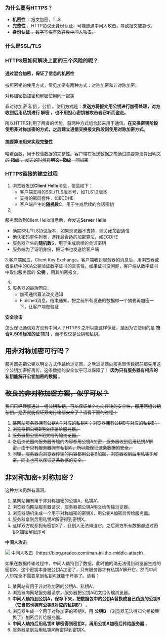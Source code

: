 ### 为什么要有HTTPS？


* **机密性** ：报文加密，TLS
* **完整性** ，HTTP协议无身份认证，可能遭遇中间人攻击，导致报文被篡改。
* ~~**身份认证** ，数字签名有效避免中间人攻击。~~

### 什么是SSL/TLS

### HTTPS是如何解决上面的三个风险的呢？

#### 通过混合加密，保证了信息的机密性

按照密钥的使用方式，常见加密有两种方式：对称加密和非对称加密。

对称加密指加密和解密使用同一密钥

非对称加密 私钥 ，公钥 。使用方式是：**发送方将报文用公钥进行加密处理，对方收到后用私钥进行 解密 ，也不用担心密钥被攻击者窃听而盗走。**

所以HTTPS利用了两者的优势，将两种方式组合起来用于通信。**在交换密钥阶段使用非对称加密的方式，之后建立通信交换报文阶段则使用对称加密方式。**

#### 摘要算法用来实现完整性

哈希函数，~~用于校验数据的完整性。客户端在发送数据之前通过摘要算法算出明文的 **指纹** ，发送的时候将**明文+指纹**一同加密~~


### HTTPS链接的建立过程

1. 浏览器发送**Client Hello**消息，信息如下：
   * 客户端支持的SSL/TLS版本号，如TLS1.2版本
   * 支持的密码套件，如ECDHE
   * 客户端产生的**随机数**C，用于生成后续的会话密钥
2. 

服务器收到Client Hello消息后，会发送**Server Hello**

* 确实SSL/TLS协议版本，如果浏览器不支持，则关闭加密通信
* 确认密码套件列表，选择最合适的加密算法，如ECDHE
* 服务器产生的**随机数**S，用于生成后续的会话密钥
* 服务端为了证明身份，把证书也发送给客户端

3.客户端回应，Client Key Exchange。客户端收到服务器的消息后，用浏览器或者系统中的CA公钥验证数字证书的真实性，如果证书没问题，客户端从数字证书中取出服务器的 **公钥** ，用其加密报文。

4. 
5. 服务器的最后回应。
   * 加密通信算法改变通知
   * Finished消息，结束通知。把之前所有发送的数据做一个摘要再加密一下，让客户端做验证

**安全攻击**

怎么保证通信双方没有中间人？HTTPS 之所以能这样保证，是因为它使用的是 **符合X.509标准的证书[1]** ，而不仅仅是公钥和私钥。

## 用非对称加密可行吗？

服务器先把公钥以明文方式传输给浏览器，之后浏览器向服务器传数据前都先用这个公钥加密好再传，这条数据的安全似乎可以保障了！ **因为只有服务器有相应的私钥能解开公钥加密的数据** 。

## ~~**改良的非对称加密方案，似乎可以？**~~

~~我们已经理解通过一组公钥私钥，可以保证单个方向传输的安全性，那用两组公钥私钥，是否就能保证双向传输都安全了？请看下面的过程：~~

1. ~~某网站服务器拥有公钥A与对应的私钥A’；浏览器拥有公钥B与对应的私钥B’。~~
2. ~~浏览器把公钥B明文传输给服务器。~~
3. ~~服务器把公钥A明文给传输浏览器。~~
4. ~~之后浏览器向服务器传输的内容都用公钥A加密，服务器收到后用私钥A’解密。由于只有服务器拥有私钥A’，所以能保证这条数据的安全。~~
5. ~~同理，服务器向浏览器传输的内容都用公钥B加密，浏览器收到后用私钥B’解密。同上也可以保证这条数据的安全。~~

## **非对称加密+对称加密？**

这种方法仍然有漏洞。

1. 某网站拥有用于非对称加密的公钥A、私钥A’。
2. 浏览器向网站服务器请求，服务器把公钥A明文给传输浏览器。
3. 浏览器随机生成一个用于对称加密的密钥X，用公钥A加密后传给服务器。
4. 服务器拿到后用私钥A’解密得到密钥X。
5. 这样双方就都拥有密钥X了，且别人无法知道它。之后双方所有数据都通过密钥X加密解密即可

**中间人攻击**

![](https://pic2.zhimg.com/80/v2-daeb6b8b0ac5411d51d60bd08b551789_720w.jpg)
中间人攻击（https://blog.pradeo.com/man-in-the-middle-attack）

如果在数据传输过程中，中间人劫持到了数据，此时他的确无法得到浏览器生成的密钥X，这个密钥本身被公钥A加密了，只有服务器才有私钥A’解开它，然而中间人却完全不需要拿到私钥A’就能干坏事了。请看：

1. 某网站有用于非对称加密的公钥A、私钥A’。
2. 浏览器向网站服务器请求，服务器把公钥A明文给传输浏览器。
3. **中间人劫持到公钥A，保存下来，把数据包中的公钥A替换成自己伪造的公钥B（它当然也拥有公钥B对应的私钥B’）** 。
4. 浏览器生成一个用于对称加密的密钥X，用 **公钥B** （浏览器无法得知公钥被替换了）加密后传给服务器。
5. **中间人劫持后用私钥B’解密得到密钥X，再用公钥A加密后传给服务器** 。
6. 服务器拿到后用私钥A’解密得到密钥X。
